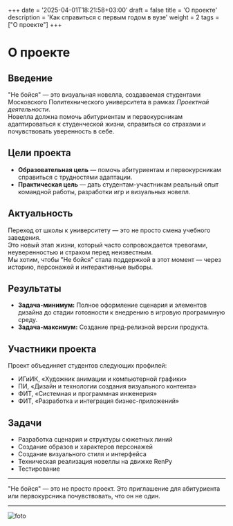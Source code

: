 +++
date = '2025-04-01T18:21:58+03:00'
draft = false
title = 'О проекте'
description = 'Как справиться с первым годом в вузе'
weight = 2
tags = ["О проекте"]
+++

# О проекте

## Введение
"Не бойся" — это визуальная новелла, создаваемая студентами Московского Политехнического университета в рамках *Проектной деятельности*.  
Новелла должна помочь абитуриентам и первокурсникам адаптироваться к студенческой жизни, справиться со страхами и почувствовать уверенность в себе.

## Цели проекта
- **Образовательная цель** — помочь абитуриентам и первокурсникам справиться с трудностями адаптации.
- **Практическая цель** — дать студентам-участникам реальный опыт командной работы, разработки игр и визуальных новелл.

## Актуальность
Переход от школы к университету — это не просто смена учебного заведения.  
Это новый этап жизни, который часто сопровождается тревогами, неуверенностью и страхом перед неизвестным.  
Мы хотим, чтобы "Не бойся" стала поддержкой в этот момент — через историю, персонажей и интерактивные выборы.

## Результаты
- **Задача-минимум:** Полное оформление сценария и элементов дизайна до стадии готовности к внедрению в игровую программную среду.
- **Задача-максимум:** Создание пред-релизной версии продукта.

## Участники проекта
Проект объединяет студентов следующих профилей:
- ИГиИК, «Художник анимации и компьютерной графики»
- ПИ, «Дизайн и технологии создания визуального контента»
- ФИТ, «Системная и программная инженерия»
- ФИТ, «Разработка и интеграция бизнес-приложений»

## Задачи
- Разработка сценария и структуры сюжетных линий
- Создание образов и характеров персонажей
- Создание визуального стиля и интерфейса
- Техническая реализация новеллы на движке RenPy
- Тестирование

---

"Не бойся" — это не просто проект. Это приглашение для абитуриента или первокурсника почувствовать, что он не один.

---

![foto](/images/heart.png)

